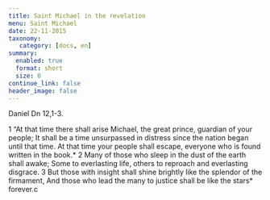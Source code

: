 ```yaml
---
title: Saint Michael in the revelation
menu: Saint Michael
date: 22-11-2015
taxonomy:
   category: [docs, en]
summary:
  enabled: true
  format: short
  size: 0
continue_link: false
header_image: false
---
```


Daniel Dn 12,1-3.

1 “At that time there shall arise Michael, the great prince, guardian of your people;
It shall be a time unsurpassed in distress since the nation began until that time.
At that time your people shall escape, everyone who is found written in the book.*
2 Many of those who sleep in the dust of the earth shall awake;
Some to everlasting life, others to reproach and everlasting disgrace.
3 But those with insight shall shine brightly like the splendor of the firmament,
And those who lead the many to justice shall be like the stars* forever.c
